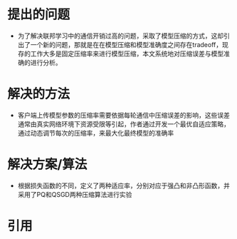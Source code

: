 # 提出的问题
- 为了解决联邦学习中的通信开销过高的问题，采取了模型压缩的方式，这却引出了一个新的问题，那就是在在模型压缩和模型准确度之间存在tradeoff，现存的工作大多是固定压缩率来进行模型压缩，本文系统地对压缩误差与模型准确的进行分析。

# 解决的方法
- 客户端上传模型参数的压缩率需要依据每轮通信中压缩误差的影响，这些误差通常由真实网络环境下资源受限等引起，作者通过开发一个最优自适应策略，通过动态调节每次的压缩率，来最大化最终模型的准确率

# 解决方案/算法
- 根据损失函数的不同，定义了两种适应率，分别对应于强凸和非凸形函数，并采用了PQ和QSGD两种压缩算法进行实验

# 引用